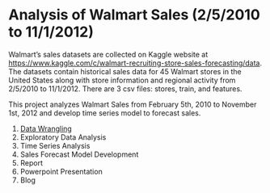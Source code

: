 # Analysis of Walmart Sales (2/5/2010 to 11/1/2012)
Walmart’s sales datasets are collected on Kaggle website at https://www.kaggle.com/c/walmart-recruiting-store-sales-forecasting/data. The datasets contain historical sales data for 45 Walmart stores in the United States along with store information and regional activity from 2/5/2010 to 11/1/2012. There are 3 csv files: stores, train, and features.

This project analyzes Walmart Sales from February 5th, 2010 to November 1st, 2012 and develop time series model to forecast sales.

1. [Data Wrangling](https://github.com/nphan20181/walmart_sales/blob/master/00_walmart_data_wrangling.ipynb)
2. Exploratory Data Analysis
3. Time Series Analysis
3. Sales Forecast Model Development
4. Report
5. Powerpoint Presentation
6. Blog
